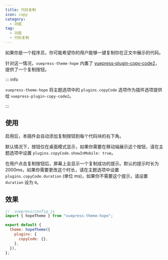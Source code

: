 ```yaml
---
title: 代码复制
icon: copy
category:
  - 功能
tag:
  - 功能
  - 代码复制
---
```


如果你是一个程序员，你可能希望你的用户能够一键复制你在正文中展示的代码。

针对这一情况，`vuepress-theme-hope` 内置了 [vuepress-plugin-copy-code2][copy-code2]，提供了一个复制按钮。

::: info

`vuepress-theme-hope` 将主题选项中的 `plugins.copyCode` 选项作为插件选项提供给 `vuepress-plugin-copy-code2`。

:::

<!-- more -->

## 使用

启用后，本插件会自动添加复制按钮到每个代码块的右下角。

默认情况下，按钮仅在桌面模式显示，如果你需要在移动端展示这个按钮，请在主题选项中设置 `plugins.copyCode.showInMobile: true`。

在用户点击复制按钮后，屏幕上会显示一个复制成功的提示。默认的提示时长为 2000ms，如果你需要更改这个时长，请在主题选项中设置 `plugins.copyCode.duration` (单位 ms)，如果你不需要这个提示，请设置 `duration` 设为 `0`。

## 效果

```js
// .vuepress/config.js
import { hopeTheme } from "vuepress-theme-hope";

export default {
  theme: hopeTheme({
    plugins: {
      copyCode: {},
    },
  }),
};
```

[copy-code2]: https://vuepress-theme-hope.github.io/v2/copy-code/zh/
